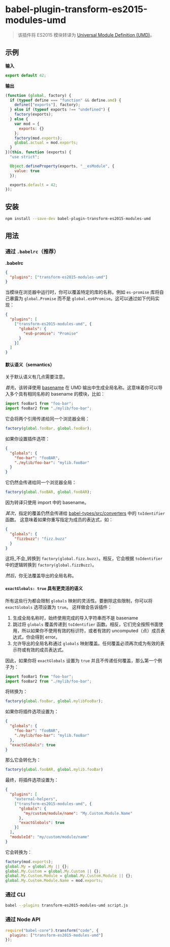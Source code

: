 # babel-plugin-transform-es2015-modules-umd

> 该插件将 ES2015 模块转译为 [Universal Module Definition (UMD)](https://github.com/umdjs/umd)。

## 示例

**输入**

```javascript
export default 42;
```

**输出**

```javascript
(function (global, factory) {
  if (typeof define === "function" && define.amd) {
    define(["exports"], factory);
  } else if (typeof exports !== "undefined") {
    factory(exports);
  } else {
    var mod = {
      exports: {}
    };
    factory(mod.exports);
    global.actual = mod.exports;
  }
})(this, function (exports) {
  "use strict";

  Object.defineProperty(exports, "__esModule", {
    value: true
  });

  exports.default = 42;
});
```

## 安装

```sh
npm install --save-dev babel-plugin-transform-es2015-modules-umd
```

## 用法

### 通过 `.babelrc`（推荐）

**.babelrc**

```json
{
  "plugins": ["transform-es2015-modules-umd"]
}
```

当模块在浏览器中运行时，你可以覆盖特定的库的名称。例如 `es-promise` 库将自己暴露为 `global.Promise` 而不是 `global.es6Promise`。这可以通过如下代码实现：

```json
{
  "plugins": [
    ["transform-es2015-modules-umd", {
      "globals": {
        "es6-promise": "Promise"
      }
    }]
  ]
}
```

#### 默认语义（semantics）

关于默认语义有几点需要注意。

_首先_，该转译使用 [basename](https://en.wikipedia.org/wiki/Basename) 在 UMD 输出中生成全局名称。这意味着你可以导入多个具有相同名称的 basename 的模块，比如：

```js
import fooBar1 from "foo-bar";
import fooBar2 from "./mylib/foo-bar";
```

它会将两个引用传递给同一个浏览器全局：

```js
factory(global.fooBar, global.fooBar);
```

如果你设置插件选项：

```json
{
  "globals": {
    "foo-bar": "fooBAR",
    "./mylib/foo-bar": "mylib.fooBar"
  }
}
```

它仍然会传递给同一个浏览器全局：

```js
factory(global.fooBAR, global.fooBAR);
```

因为转译只使用 import 中的 basename。

_其次_，指定的覆盖仍然会传递给 [babel-types/src/converters](https://github.com/babel/babel/blob/master/packages/babel-types/src/converters.js) 中的 `toIdentifier` 函数。
这意味着如果你重写指定为成员的表达式，如：

```json
{
  "globals": {
    "fizzbuzz": "fizz.buzz"
  }
}
```

这将_不会_转换到 `factory(global.fizz.buzz)`。相反，它会根据 `toIdentifier` 中的逻辑转换到 `factory(global.fizzBuzz)`。

_然后_，你无法覆盖导出的全局名称。

#### `exactGlobals: true` 具有更灵活的语义

所有这些行为都会限制 `globals` 映射的灵活性。要删除这些限制，你可以将 `exactGlobals` 选项设置为 `true`。
这样做会告诉插件：

1. 生成全局名称时，始终使用完成的导入字符串而不是 basename
2. 跳过将 `globals` 覆盖传递到 `toIdentifier` 函数。相反，它们完全按照书面使用，所以如果你不使用有效的标识符，或者有效的 uncomputed（点）成员表达式，你会得到 error。
3. 允许导出的全局名称通过 `globals` 映射覆盖。任何覆盖必须再次成为有效的表示符或有效的成员表达式。

因此，如果你将 `exactGlobals` 设置为 `true` 并且不传递任何覆盖，那么第一个例子为：

```js
import fooBar1 from "foo-bar";
import fooBar2 from "./mylib/foo-bar";
```

将转换为：

```js
factory(global.fooBar, global.mylibFooBar);
```

如果你将插件选项设置为：

```json
{
  "globals": {
    "foo-bar": "fooBAR",
    "./mylib/foo-bar": "mylib.fooBar"
  },
  "exactGlobals": true
}
```

那么它会转化为：

```js
factory(global.fooBAR, global.mylib.fooBar)
```

最终，将插件选项设置为：

```json
{
  "plugins": [
    "external-helpers",
    ["transform-es2015-modules-umd", {
      "globals": {
        "my/custom/module/name": "My.Custom.Module.Name"
      },
      "exactGlobals": true
    }]
  ],
  "moduleId": "my/custom/module/name"
}
```

它会转换为：

```js
factory(mod.exports);
global.My = global.My || {};
global.My.Custom = global.My.Custom || {};
global.My.Custom.Module = global.My.Custom.Module || {};
global.My.Custom.Module.Name = mod.exports;
```

### 通过 CLI

```sh
babel --plugins transform-es2015-modules-umd script.js
```

### 通过 Node API

```javascript
require("babel-core").transform("code", {
  plugins: ["transform-es2015-modules-umd"]
});
```
